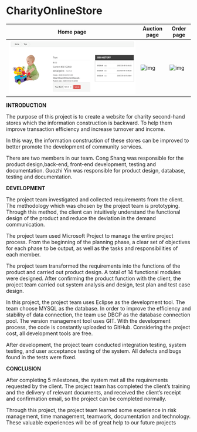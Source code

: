 # CharityOnlineStore

| Home   page                                      | Auction   page                                               | Order page                                                   |
| ------------------------------------------------ | ------------------------------------------------------------ | ------------------------------------------------------------ |
| ![avatar](03_Design/34_Material/AuctionPage.png) | ![img](file:///C:/Users/ADMINI~1/AppData/Local/Temp/msohtmlclip1/01/clip_image005.png?lastModify=1629292818) | ![img](file:///C:/Users/ADMINI~1/AppData/Local/Temp/msohtmlclip1/01/clip_image007.png?lastModify=1629292818) |



**INTRODUCTION**

The purpose of this project is to create a website for charity second-hand stores which the information construction is backward. To help them improve transaction efficiency and increase turnover and income. 

In this way, the information construction of these stores can be improved to better promote the development of community services. 

There are two members in our team. Cong Shang was responsible for the product design,back-end, front-end development, testing and documentation. Guozhi Yin was responsible for product design, database, testing and documentation.

 

**DEVELOPMENT**

The project team investigated and collected requirements from the client. The methodology which was chosen by the project team is prototyping. Through this method, the client can intuitively understand the functional design of the product and reduce the deviation in the demand communication. 

The project team used Microsoft Project to manage the entire project process. From the beginning of the planning phase, a clear set of objectives for each phase to be output, as well as the tasks and responsibilities of each member.

The project team transformed the requirements into the functions of the product and carried out product design. A total of 14 functional modules were designed. After confirming the product function with the client, the project team carried out system analysis and design, test plan and test case design.

In this project, the project team uses Eclipse as the development tool. The team choose MYSQL as the database. In order to improve the efficiency and stability of data connection, the team use DBCP as the database connection pool. The version management tool uses GIT. With the development process, the code is constantly uploaded to GitHub. Considering the project cost, all development tools are free.

After development, the project team conducted integration testing, system testing, and user acceptance testing of the system. All defects and bugs found in the tests were fixed. 

 

**CONCLUSION**

After completing 5 milestones, the system met all the requirements requested by the client. The project team has completed the client’s training and the delivery of relevant documents, and received the client’s receipt and confirmation email, so the project can be completed normally. 

Through this project, the project team learned some experience in risk management, time management, teamwork, documentation and technology. These valuable experiences will be of great help to our future projects